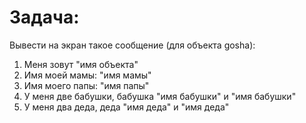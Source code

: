 # Задача: 

Вывести на экран такое сообщение (для объекта gosha):
1. Меня зовут "имя объекта"
2. Имя моей мамы: "имя мамы"
3. Имя моего папы: "имя папы"
4. У меня две бабушки, бабушка "имя бабушки" и "имя бабушки"
5. У меня два деда, деда "имя деда" и "имя деда"
